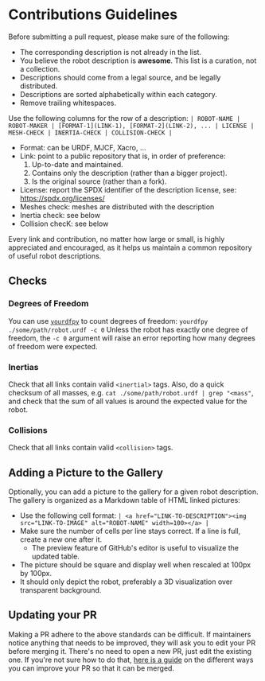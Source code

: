 # Contributions Guidelines

Before submitting a pull request, please make sure of the following:

* The corresponding description is not already in the list.
* You believe the robot description is **awesome**. This list is a curation, not a collection.
* Descriptions should come from a legal source, and be legally distributed.
* Descriptions are sorted alphabetically within each category.
* Remove trailing whitespaces.

Use the following columns for the row of a description: ``| ROBOT-NAME | ROBOT-MAKER | [FORMAT-1](LINK-1), [FORMAT-2](LINK-2), ... | LICENSE | MESH-CHECK | INERTIA-CHECK | COLLISION-CHECK |``

* Format: can be URDF, MJCF, Xacro, ...
* Link: point to a public repository that is, in order of preference:
    1. Up-to-date and maintained.
    2. Contains only the description (rather than a bigger project).
    3. Is the original source (rather than a fork).
* License: report the SPDX identifier of the description license, see: https://spdx.org/licenses/
* Meshes check: meshes are distributed with the description
* Inertia check: see below
* Collision checK: see below

Every link and contribution, no matter how large or small, is highly appreciated and encouraged, as it helps us maintain a common repository of useful robot descriptions.

## Checks

### Degrees of Freedom

You can use [`yourdfpy`](https://github.com/clemense/yourdfpy/) to count degrees of freedom: ``yourdfpy ./some/path/robot.urdf -c 0`` Unless the robot has exactly one degree of freedom, the ``-c 0`` argument will raise an error reporting how many degrees of freedom were expected.

### Inertias

Check that all links contain valid ``<inertial>`` tags. Also, do a quick checksum of all masses, e.g. ``cat ./some/path/robot.urdf | grep "<mass"``, and check that the sum of all values is around the expected value for the robot.

### Collisions

Check that all links contain valid ``<collision>`` tags.

## Adding a Picture to the Gallery

Optionally, you can add a picture to the gallery for a given robot description. The gallery is organized as a Markdown table of HTML linked pictures:

* Use the following cell format: ``| <a href="LINK-TO-DESCRIPTION"><img src="LINK-TO-IMAGE" alt="ROBOT-NAME" width=100></a> |``
* Make sure the number of cells per line stays correct. If a line is full, create a new one after it.
    * The preview feature of GitHub's editor is useful to visualize the updated table.
* The picture should be square and display well when rescaled at 100px by 100px.
* It should only depict the robot, preferably a 3D visualization over transparent background.

## Updating your PR

Making a PR adhere to the above standards can be difficult. If maintainers notice anything that needs to be improved, they will ask you to edit your PR before merging it. There's no need to open a new PR, just edit the existing one. If you're not sure how to do that, [here is a guide](https://github.com/RichardLitt/knowledge/blob/master/github/amending-a-commit-guide.md) on the different ways you can improve your PR so that it can be merged.

